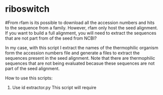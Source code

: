 # riboswitch
#From rfam is its possible to download all the accession numbers and hits to the sequence from a family. However, rfam only host the seed alignment. 
If you want to build a full alignment, you will need to extract the sequences that are not part from of the seed from NCBI?

In my case, with this script I extract the names of the thermophilic organism form the 
accession numbers file and generate a  files to extract the sequences present in the seed alignment.
Note that there are thermophilic sequences that are not being evaluated becasue these sequences are not part of the seed alignment. 

How to use this scripts:

1. Use id extractor.py
  This script will require 
